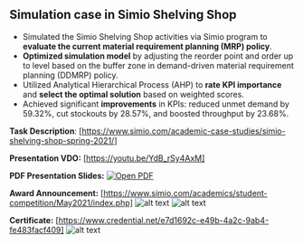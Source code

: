 ## Simulation case in Simio Shelving Shop
* Simulated the Simio Shelving Shop activities via Simio program to **evaluate the current material requirement planning (MRP) policy**.
* **Optimized simulation model** by adjusting the reorder point and order up to level based on the buffer zone in demand-driven material requirement planning (DDMRP) policy.
* Utilized Analytical Hierarchical Process (AHP) to **rate KPI importance** and **select the optimal solution** based on weighted scores.
* Achieved significant **improvements** in KPIs: reduced unmet demand by 59.32%, cut stockouts by 28.57%, and boosted throughput by 23.68%.

**Task Description**: [https://www.simio.com/academic-case-studies/simio-shelving-shop-spring-2021/]

**Presentation VDO:** [https://youtu.be/YdB_rSy4AxM]

**PDF Presentation Slides:** [![Open PDF](https://github.com/teethavattcp/teethavat_port_data/blob/main/img/badge_pdf.gif)](https://drive.google.com/file/d/1v3cLIyVKjSKIOjJJ75R-OPPTQttsqdnR/view?usp=drive_link)

**Award Announcement:** [https://www.simio.com/academics/student-competition/May2021/index.php]
![alt text](https://github.com/teethavattcp/teethavat_port_data/blob/main/Projects/202105_SimioSimulationCompetition/img/web1.jpg)
![alt text](https://github.com/teethavattcp/teethavat_port_data/blob/main/Projects/202105_SimioSimulationCompetition/img/web2.jpg)

**Certificate:** [https://www.credential.net/e7d1692c-e49b-4a2c-9ab4-fe483facf409]
![alt text](https://github.com/teethavattcp/teethavat_port_data/blob/main/Projects/202105_SimioSimulationCompetition/img/CertMay2021.jpg)
